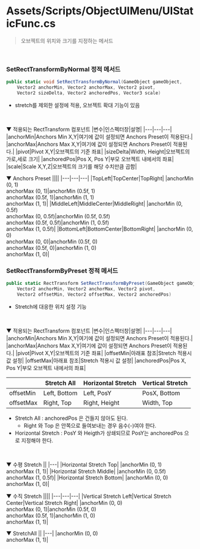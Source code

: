 # Assets/Scripts/ObjectUIMenu/UIStaticFunc.cs
> 오브젝트의 위치와 크기를 지정하는 메서드
<br>

### SetRectTransformByNormal 정적 메서드
```csharp
public static void SetRectTransformByNormal(GameObject gameObject,
    Vector2 anchorMin, Vector2 anchorMax, Vector2 pivot,
    Vector2 sizeDelta, Vector2 anchoredPos, Vector3 scale)
```
- stretch를 제외한 설정에 적용, 오브젝트 확대 기능이 있음
<br>

▼ 적용되는 RectTransform 컴포넌트
|변수|인스펙터창|설명|
|---|---|---|
|anchorMin|Anchors Min X,Y|여기에 값이 설정되면 Anchors Preset이 적용된다.|
|anchorMax|Anchors Max X,Y|여기에 값이 설정되면 Anchors Preset이 적용된다.|
|pivot|Pivot X,Y|오브젝트의 기준 좌표|
|sizeDelta|Width, Height|오브젝트의 가로,세로 크기|
|anchoredPos|Pos X, Pos Y|부모 오브젝트 내에서의 좌표|
|scale|Scale X,Y,Z|오브젝트의 크기를 해당 수치만큼 곱함|
<br>

▼ Anchors Preset
||||
|---|---|---|
|TopLeft|TopCenter|TopRight|
|anchorMin (0, 1)<br>anchorMax (0, 1)|anchorMin (0.5f, 1)<br>anchorMax (0.5f, 1)|anchorMin (1, 1)<br>anchorMax (1, 1)|
|MiddleLeft|MiddleCenter|MiddleRight|
|anchorMin (0, 0.5f)<br>anchorMax (0, 0.5f)|anchorMin (0.5f, 0.5f)<br>anchorMax (0.5f, 0.5f)|anchorMin (1, 0.5f)<br>anchorMax (1, 0.5f)|
|BottomLeft|BottomCenter|BottomRight|
|anchorMin (0, 0)<br>anchorMax (0, 0)|anchorMin (0.5f, 0)<br>anchorMax (0.5f, 0)|anchorMin (1, 0)<br>anchorMax (1, 0)|
<br>

### SetRectTransformByPreset 정적 메서드
```csharp
public static RectTransform SetRectTransformByPreset(GameObject gameObject,
    Vector2 anchorMin, Vector2 anchorMax, Vector2 pivot,
    Vector2 offsetMin, Vector2 offsetMax, Vector2 anchoredPos)
```
- Stretch에 대응한 위치 설정 기능
<br>

▼ 적용되는 RectTransform 컴포넌트
|변수|인스펙터창|설명|
|---|---|---|
|anchorMin|Anchors Min X,Y|여기에 값이 설정되면 Anchors Preset이 적용된다.|
|anchorMax|Anchors Max X,Y|여기에 값이 설정되면 Anchors Preset이 적용된다.|
|pivot|Pivot X,Y|오브젝트의 기준 좌표|
|offsetMin|아래표 참조|Stretch 적용시 값 설정|
|offsetMax|아래표 참조|Stretch 적용시 값 설정|
|anchoredPos|Pos X, Pos Y|부모 오브젝트 내에서의 좌표|
<br>

||Stretch All|Horizontal Stretch|Vertical Stretch|
|---|---|---|---|
|offsetMin|Left, Bottom|Left, PosY|PosX, Bottom|
|offsetMax|Right, Top|Right, Height|Width, Top|
- Stretch All : anchoredPos 은 건들지 않아도 된다.
    - Right 와 Top 은 안쪽으로 들여보내는 경우 음수(-)여야 한다.
- Horizontal Stretch : PosY 와 Heigth가 상쇄되므로 PosY는 anchoredPos 으로 지정해야 한다.
<br>

▼ 수평 Stretch
||
|---|
|Horizontal Stretch Top|
|anchorMin (0, 1)<br>anchorMax (1, 1)|
|Horizontal Stretch Middle|
|anchorMin (0, 0.5f)<br>anchorMax (1, 0.5f)|
|Horizontal Stretch Bottom|
|anchorMin (0, 0)<br>anchorMax (1, 0)|
<br>

▼ 수직 Stretch
||||
|---|---|---|
|Vertical Stretch Left|Vertical Stretch Center|Vertical Stretch Right|
|anchorMin (0, 0)<br>anchorMax (0, 1)|anchorMin (0.5f, 0)<br>anchorMax (0.5f, 1)|anchorMin (1, 0)<br>anchorMax (1, 1)|
<br>

▼ StretchAll
||
|---|
|anchorMin (0, 0)<br>anchorMax (1, 1)|
<br>
